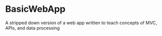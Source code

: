 # BasicWebApp
 A stripped down version of a web app written to teach concepts of MVC, APIs, and data processing
